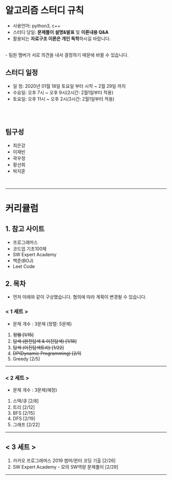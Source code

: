# 알고리즘 스터디 규칙
- 사용언어: python3, c++
- 스터디 당일: **문제풀이 설명&발표** 및 **이론내용 Q&A**
- 활용되는 **자료구조 이론은 개인 독학**하시길 바랍니다.
<br>
- 팀원 멤버가 서로 의견을 내서 결정하기 때문에 바뀔 수 있습니다.

## 스터디 일정
* 일  정: 2020년 01월 18일 토요일 부터 시작 ~ 2월 29일 까지
* 수요일: 오후 7시 ~ 오후 9시(2시간: 2월1일부터 적용) 
* 토요일: 오후 11시 ~ 오후 2시(3시간: 2월1일부터 적용)

<br><br>
## 팀구성
- 최은강
- 이재빈
- 곽우정
- 황선희
- 박지훈

<br>
<hr>

# 커리큘럼

## 1. 참고 사이트
* 프로그래머스
* 코드업 기초100제
* SW Expert Academy
* 백준(BOJ)
* Leet Code


## 2. 목차
- 먼저 아래와 같이 구상했습니다. 협의에 따라 계획이 변경될 수 있습니다.

### < 1 세트 >
- 문제 개수 : 3문제 (정렬: 5문제)
1. ~~정렬 [1/15]~~
2. ~~탐색 (완전탐색 & 이진탐색) [1/18]~~
3. ~~탐색 (이진탐색트리) [1/22]~~
4. ~~DP(Dynamic Programming) [2/1]~~
5. Greedy [2/5]

----------
### < 2 세트 >
- 문제 개수 : 3문제(예정)
1. 스택/큐 [2/8]
2. 트리 [2/12]
3. BFS [2/15]
4. DFS [2/19]
5. 그래프 [2/22]

----------
## < 3 세트 > 
1. 카카오 프로그래머스 2019 썸머/윈터 코딩 기출 [2/26]
2. SW Expert Academy - 모의 SW역량 문제풀이 [2/29]
----------


